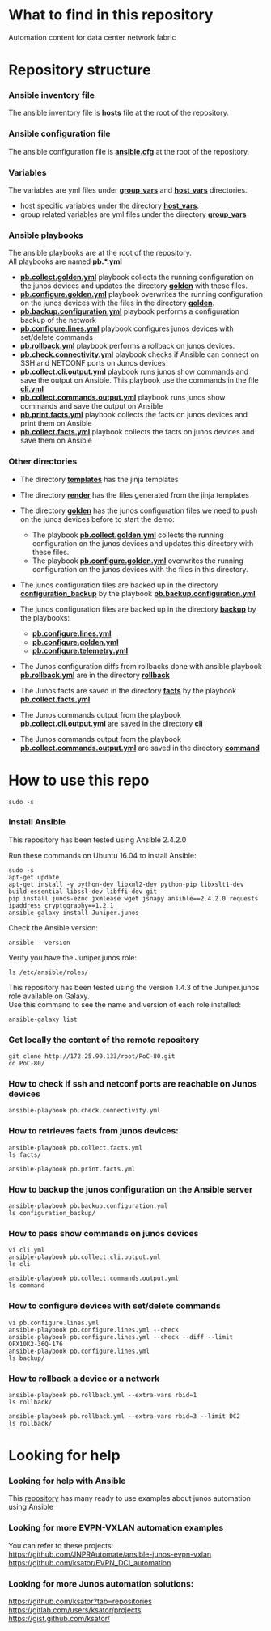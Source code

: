 # What to find in this repository
Automation content for data center network fabric

# Repository structure 

### Ansible inventory file
The ansible inventory file is [**hosts**](http://172.25.90.133/root/PoC-80/blob/master/hosts) file at the root of the repository.    

### Ansible configuration file
The ansible configuration file is [**ansible.cfg**](http://172.25.90.133/root/PoC-80/blob/master/ansible.cfg) at the root of the repository.   

### Variables  
The variables are yml files under [**group_vars**](http://172.25.90.133/root/PoC-80/tree/master/group_vars) and [**host_vars**](http://172.25.90.133/root/PoC-80/tree/master/host_vars) directories.   
- host specific variables under the directory [**host_vars**](http://172.25.90.133/root/PoC-80/tree/master/host_vars).   
- group related variables are yml files under the directory [**group_vars**](http://172.25.90.133/root/PoC-80/tree/master/group_vars)

### Ansible playbooks
The ansible playbooks are at the root of the repository.  
All playbooks are named **pb.*.yml**      
- [**pb.collect.golden.yml**](http://172.25.90.133/root/PoC-80/blob/master/pb.collect.golden.yml) playbook collects the running configuration on the junos devices and updates the directory [**golden**](http://172.25.90.133/root/PoC-80/tree/master/golden) with these files.
- [**pb.configure.golden.yml**](http://172.25.90.133/root/PoC-80/blob/master/pb.configure.golden.yml) playbook overwrites the running configuration on the junos devices with the files in the directory [**golden**](http://172.25.90.133/root/PoC-80/tree/master/golden). 
- [**pb.backup.configuration.yml**](http://172.25.90.133/root/PoC-80/blob/master/pb.backup.configuration.yml) playbook performs a configuration backup of the network
- [**pb.configure.lines.yml**](http://172.25.90.133/root/PoC-80/blob/master/pb.configure.lines.yml) playbook configures junos devices with set/delete commands
- [**pb.rollback.yml**](http://172.25.90.133/root/PoC-80/blob/master/pb.rollback.yml) playbook performs a rollback on junos devices.
- [**pb.check.connectivity.yml**](http://172.25.90.133/root/PoC-80/blob/master/pb.check.connectivity.yml) playbook checks if Ansible can connect on SSH and NETCONF ports on Junos devices
- [**pb.collect.cli.output.yml**](http://172.25.90.133/root/PoC-80/blob/master/pb.collect.cli.output.yml) playbook runs junos show commands and save the output on Ansible. This playbook use the commands in the file [**cli.yml**](http://172.25.90.133/root/PoC-80/blob/master/cli.yml)
- [**pb.collect.commands.output.yml**](http://172.25.90.133/root/PoC-80/blob/master/pb.collect.commands.output.yml) playbook runs junos show commands and save the output on Ansible 
- [**pb.print.facts.yml**](http://172.25.90.133/root/PoC-80/blob/master/pb.print.facts.yml) playbook collects the facts on junos devices and print them on Ansible
- [**pb.collect.facts.yml**](http://172.25.90.133/root/PoC-80/blob/master/pb.collect.facts.yml) playbook collects the facts on junos devices and save them on Ansible 

### Other directories

- The directory [**templates**](http://172.25.90.133/root/PoC-80/tree/master/templates) has the jinja templates

- The directory [**render**](http://172.25.90.133/root/PoC-80/tree/master/render) has the files generated from the jinja templates

- The directory [**golden**](http://172.25.90.133/root/PoC-80/tree/master/golden) has the junos configuration files we need to push on the junos devices before to start the demo: 
  - The playbook [**pb.collect.golden.yml**](http://172.25.90.133/root/PoC-80/blob/master/pb.collect.golden.yml) collects the running configuration on the junos devices and updates this directory with these files.
  - The playbook [**pb.configure.golden.yml**](http://172.25.90.133/root/PoC-80/blob/master/pb.configure.golden.yml) overwrites the running configuration on the junos devices with the files in this directory. 

- The junos configuration files are backed up in the directory [**configuration_backup**](http://172.25.90.133/root/PoC-80/tree/master/configuration_backup) by the playbook [**pb.backup.configuration.yml**](http://172.25.90.133/root/PoC-80/blob/master/pb.backup.configuration.yml) 

- The junos configuration files are backed up in the directory [**backup**](http://172.25.90.133/root/PoC-80/tree/master/backup) by the playbooks: 
  - [**pb.configure.lines.yml**](http://172.25.90.133/root/PoC-80/blob/master/pb.configure.lines.yml) 
  - [**pb.configure.golden.yml**](http://172.25.90.133/root/PoC-80/blob/master/pb.configure.golden.yml)
  - [**pb.configure.telemetry.yml**](http://172.25.90.133/root/PoC-80/blob/master/pb.configure.telemetry.yml)

- The Junos configuration diffs from rollbacks done with ansible playbook [**pb.rollback.yml**](http://172.25.90.133/root/PoC-80/blob/master/pb.rollback.yml) are in the directory [**rollback**](http://172.25.90.133/root/PoC-80/tree/master/rollback) 

- The Junos facts are saved in the directory [**facts**](http://172.25.90.133/root/PoC-80/tree/master/facts) by the playbook [**pb.collect.facts.yml**](http://172.25.90.133/root/PoC-80/blob/master/pb.collect.facts.yml) 

- The Junos commands output from the playbook [**pb.collect.cli.output.yml**](http://172.25.90.133/root/PoC-80/blob/master/pb.collect.cli.output.yml) are saved in the directory [**cli**](http://172.25.90.133/root/PoC-80/tree/master/cli)

- The Junos commands output from the playbook [**pb.collect.commands.output.yml**](http://172.25.90.133/root/PoC-80/blob/master/pb.collect.commands.output.yml) are saved in the directory [**command**](http://172.25.90.133/root/PoC-80/tree/master/command)


# How to use this repo

```
sudo -s
```

### Install Ansible

This repository has been tested using Ansible 2.4.2.0  

Run these commands on Ubuntu 16.04 to install Ansible:
```
sudo -s
apt-get update
apt-get install -y python-dev libxml2-dev python-pip libxslt1-dev build-essential libssl-dev libffi-dev git
pip install junos-eznc jxmlease wget jsnapy ansible==2.4.2.0 requests ipaddress cryptography==1.2.1 
ansible-galaxy install Juniper.junos
```
Check the Ansible version:
```
ansible --version
```
Verify you have the Juniper.junos role: 
```
ls /etc/ansible/roles/
```
This repository has been tested using the version 1.4.3 of the Juniper.junos role available on Galaxy.  
Use this command to see the name and version of each role installed:
```
ansible-galaxy list
```

### Get locally the content of the remote repository

```
git clone http://172.25.90.133/root/PoC-80.git
cd PoC-80/
```

### How to check if ssh and netconf ports are reachable on Junos devices
```
ansible-playbook pb.check.connectivity.yml
```

### How to retrieves facts from junos devices: 

```
ansible-playbook pb.collect.facts.yml
ls facts/
```
```
ansible-playbook pb.print.facts.yml
```

### How to backup the junos configuration on the Ansible server

```
ansible-playbook pb.backup.configuration.yml
ls configuration_backup/
```

### How to pass show commands on junos devices

```
vi cli.yml
ansible-playbook pb.collect.cli.output.yml
ls cli
```
```
ansible-playbook pb.collect.commands.output.yml
ls command
```

### How to configure devices with set/delete commands
```
vi pb.configure.lines.yml
ansible-playbook pb.configure.lines.yml --check
ansible-playbook pb.configure.lines.yml --check --diff --limit QFX10K2-36Q-176
ansible-playbook pb.configure.lines.yml
ls backup/
```

### How to rollback a device or a network
```
ansible-playbook pb.rollback.yml --extra-vars rbid=1
ls rollback/
```
```
ansible-playbook pb.rollback.yml --extra-vars rbid=3 --limit DC2
ls rollback/
```

# Looking for help 

### Looking for help with Ansible

This [repository](https://github.com/ksator/ansible-training-for-junos-automation) has many ready to use examples about junos automation using Ansible

### Looking for more EVPN-VXLAN automation examples

You can refer to these projects:  
https://github.com/JNPRAutomate/ansible-junos-evpn-vxlan  
https://github.com/ksator/EVPN_DCI_automation  

### Looking for more Junos automation solutions:

https://github.com/ksator?tab=repositories  
https://gitlab.com/users/ksator/projects  
https://gist.github.com/ksator/  


